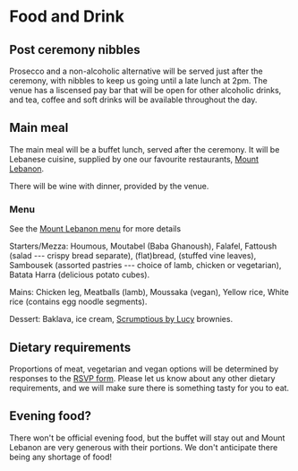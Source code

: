# Food and Drink

## Post ceremony nibbles
Prosecco and a non-alcoholic alternative will be served just after the ceremony, with nibbles to keep us going until a late lunch at 2pm. The venue has a liscensed pay bar that will be open for other alcoholic drinks, and tea, coffee and soft drinks will be available throughout the day. 


## Main meal
<!--[![Mount Lebanon](MountLebanon.png)](https://www.mountlebanon.co.uk/)-->

The main meal will be a buffet lunch, served after the ceremony. It will be Lebanese cuisine, supplied by one our favourite restaurants, [Mount Lebanon](https://www.mountlebanon.co.uk/).

There will be wine with dinner, provided by the venue. 

### Menu
See the [Mount Lebanon menu](https://www.mountlebanon.co.uk/food-menu) for more details

Starters/Mezza: Houmous, Moutabel (Baba Ghanoush), Falafel, Fattoush (salad --- crispy bread separate), (flat)bread, (stuffed vine leaves), Sambousek (assorted pastries --- choice of lamb, chicken or vegetarian), Batata Harra (delicious potato cubes).

Mains: Chicken leg, Meatballs (lamb), Moussaka (vegan), Yellow rice, White rice (contains egg noodle segments).

Dessert: Baklava, ice cream, [Scrumptious by Lucy](https://www.scrumptiousbylucy.com/) brownies.

## Dietary requirements

Proportions of meat, vegetarian and vegan options will be determined by responses to the [RSVP form](https://forms.google.com). Please let us know about any other dietary requirements, and we will make sure there is something tasty for you to eat.

## Evening food?
There won't be official evening food, but the buffet will stay out and Mount Lebanon are very generous with their portions. We don't anticipate there being any shortage of food! 
